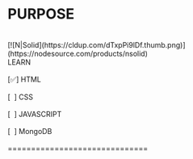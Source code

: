 # PURPOSE
<br/>
[![N|Solid](https://cldup.com/dTxpPi9lDf.thumb.png)](https://nodesource.com/products/nsolid)
<br/>
LEARN<br/>
<br/>
[✅] HTML<br/>
<br/>
[&nbsp; ] CSS<br/>
<br/>
[&nbsp; ] JAVASCRIPT<br/>
<br/>
[&nbsp; ] MongoDB<br/>



<br/>
==============================<br/>
